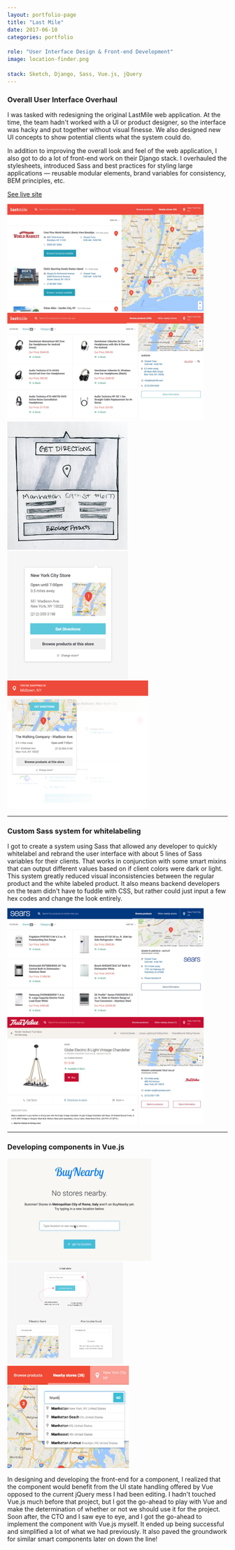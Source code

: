 ```yaml
---
layout: portfolio-page
title: "Last Mile"
date: 2017-06-10
categories: portfolio

role: "User Interface Design & Front-end Development"
image: location-finder.png

stack: Sketch, Django, Sass, Vue.js, jQuery
---
```



### Overall User Interface Overhaul


I was tasked with redesigning the original LastMile web application. At the time, the team hadn't worked with a UI or product designer, so the interface was hacky and put together without visual finesse. We also designed new UI concepts to show potential clients what the system could do.

In addition to improving the overall look and feel of the web application, I also got to do a lot of front-end work on their Django stack. I overhauled the stylesheets, introduced Sass and best practices for styling large applications &mdash; reusable modular elements, brand variables for consistency, BEM principles, etc.

<a href="http://trylastmile.com" class="nd-portfolio__btn" target="_blank">See live site <i class="fa fa-external-link"></i></a>


<div class="nd-portfolio__images">
	<img src="/assets/images/folio/nd-lastmile-ui-1.jpg" height="245px" />
	<img src="/assets/images/folio/nd-lastmile-ui-2.jpg" height="245px" />
</div>

<div class="nd-portfolio__images">
	<img src="/assets/images/folio/C9I6c4hXsAA4fC8.jpg" height="292px" />
	<img src="/assets/images/folio/nd-lastmile-widget.jpg" height="292px" />
	<img src="/assets/images/folio/lm-widget__2b.png" height="292px" />
</div>

---


### Custom Sass system for whitelabeling 

I got to create a system using Sass that allowed any developer to quickly whitelabel and rebrand the user interface with about 5 lines of Sass variables for their clients. That works in conjunction with some smart mixins that can output different values based on if client colors were dark or light. This system greatly reduced visual inconsistencies between the regular product and the white labeled product. It also means backend developers on the team didn't have to fuddle with CSS, but rather could just input a few hex codes and change the look entirely.

<div class="nd-portfolio__images" >
	<img src="/assets/images/folio/nd-lastmile-sears.jpg" height="245px" />
	<img src="/assets/images/folio/nd-lastmile-true-value.jpg" height="245px"  />
</div>

---


### Developing components in Vue.js

<div class="nd-portfolio__images">
	<img src="/assets/images/folio/nd-lastmile-vue-2.gif" alt="I DID NOT DESIGN THAT LOGO" title="I DID NOT DESIGN THAT LOGO"  height="233px" />
	<img src="/assets/images/folio/location-finder.png"  height="233px" />
	<img src="/assets/images/folio/nd-lastmile-vue-1.jpg"  height="233px" />
</div>

In designing and developing the front-end for a component, I realized that the component would benefit from the UI state handling offered by Vue opposed to the current jQuery mess I had been editing. I hadn't touched Vue.js much before that project, but I got the go-ahead to play with Vue and make the determination of whether or not we should use it for the project. Soon after, the CTO and I saw eye to eye, and I got the go-ahead to implement the component with Vue.js myself. It ended up being successful and simplified a lot of what we had previously. It also paved the groundwork for similar smart components later on down the line!